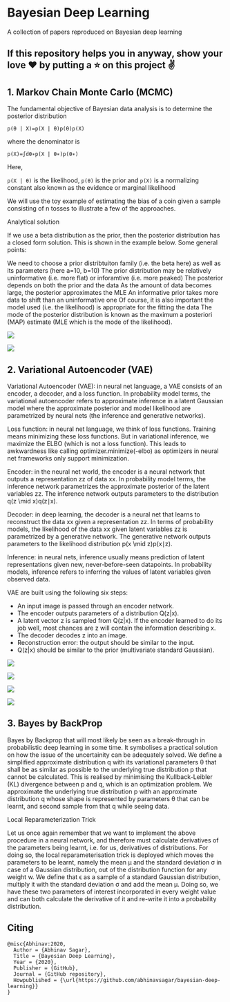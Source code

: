 # Bayesian Deep Learning
A collection of papers reproduced on Bayesian deep learning

## If this repository helps you in anyway, show your love :heart: by putting a :star: on this project :v:

## 1. Markov Chain Monte Carlo (MCMC)

The fundamental objective of Bayesian data analysis is to determine the posterior distribution

`p(θ | X)=p(X | θ)p(θ)p(X)` 

where the denominator is

`p(X)=∫dθ∗p(X | θ∗)p(θ∗)`

Here,

`p(X | θ)` is the likelihood, `p(θ)` is the prior and `p(X)` is a normalizing constant also known as the evidence or marginal likelihood

We will use the toy example of estimating the bias of a coin given a sample consisting of n tosses to illustrate a few of the approaches.

Analytical solution 

If we use a beta distribution as the prior, then the posterior distribution has a closed form solution. This is shown in the example below. Some general points:

We need to choose a prior distribtuiton family (i.e. the beta here) as well as its parameters (here a=10, b=10) The prior distribution may be relatively uninformative (i.e. more flat) or inforamtive (i.e. more peaked) The posterior depends on both the prior and the data As the amount of data becomes large, the posterior approximates the MLE An informative prior takes more data to shift than an uninformative one Of course, it is also important the model used (i.e. the likelihood) is appropriate for the fitting the data The mode of the posterior distribution is known as the maximum a posteriori (MAP) estimate (MLE which is the mode of the likelihood).


![](images/mcmc1.png)

![](images/mcmc2.png)

## 2. Variational Autoencoder (VAE)

Variational Autoencoder (VAE): in neural net language, a VAE consists of an encoder, a decoder, and a loss function. In probability model terms, the variational autoencoder refers to approximate inference in a latent Gaussian model where the approximate posterior and model likelihood are parametrized by neural nets (the inference and generative networks).

Loss function: in neural net language, we think of loss functions. Training means minimizing these loss functions. But in variational inference, we maximize the ELBO (which is not a loss function). This leads to awkwardness like calling optimizer.minimize(-elbo) as optimizers in neural net frameworks only support minimization.

Encoder: in the neural net world, the encoder is a neural network that outputs a representation zz of data xx. In probability model terms, the inference network parametrizes the approximate posterior of the latent variables zz. The inference network outputs parameters to the distribution q(z \mid x)q(z∣x).

Decoder: in deep learning, the decoder is a neural net that learns to reconstruct the data xx given a representation zz. In terms of probability models, the likelihood of the data xx given latent variables zz is parametrized by a generative network. The generative network outputs parameters to the likelihood distribution p(x \mid z)p(x∣z).

Inference: in neural nets, inference usually means prediction of latent representations given new, never-before-seen datapoints. In probability models, inference refers to inferring the values of latent variables given observed data.

VAE are built using the following six steps:

- An input image is passed through an encoder network.
- The encoder outputs parameters of a distribution Q(z|x).
- A latent vector z is sampled from Q(z|x). If the encoder learned to do its job well, most chances are z will contain the information describing x.
- The decoder decodes z into an image.
- Reconstruction error: the output should be similar to the input.
- Q(z|x) should be similar to the prior (multivariate standard Gaussian).

![](images/vae1.png)

![](images/vae2.png)

![](images/vae3.png)

![](images/vae4.png)

## 3. Bayes by BackProp

Bayes by Backprop that will most likely be seen as a break-through in probabilistic deep learning in some time. It symbolises a practical solution on how the issue of the uncertainity can be adequately solved. We define a simplified approximate distribution q with its variational parameters θ that shall be as similar as possible to the underlying true distribution p that cannot be calculated. This is realised by minimising the Kullback-Leibler (KL) divergence between p and q, which is an optimization problem. We approximate the underlying true distribution p with an approximate distribution q whose shape is represented by parameters θ that can be learnt, and second sample from that q while seeing data.

Local Reparameterization Trick

Let us once again remember that we want to implement the above procedure in a neural network, and therefore must calculate derivatives of the parameters being learnt, i.e. for us, derivatives of distributions. For doing so, the local reparameterisation trick is deployed which moves the parameters to be learnt, namely the mean µ and the standard deviation σ in case of a Gaussian distribution, out of the distribution function for any weight w. We define that ϵ as a sample of a standard Gaussian distribution, multiply it with the standard deviation σ and add the mean µ. Doing so, we have these two parameters of interest incorporated in every weight value and can both calculate the derivative of it and re-write it into a probability distribution.

## Citing

```
@misc{Abhinav:2020,
  Author = {Abhinav Sagar},
  Title = {Bayesian Deep Learning},
  Year = {2020},
  Publisher = {GitHub},
  Journal = {GitHub repository},
  Howpublished = {\url{https://github.com/abhinavsagar/bayesian-deep-learning}}
}
```

